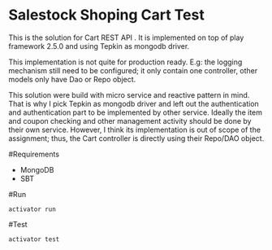 Salestock Shoping Cart Test
==================

This is the solution for Cart REST API . It is implemented on top of play framework 2.5.0 and using Tepkin as mongodb
driver.

This implementation is not quite for production ready. E.g: the logging mechanism still need to be configured; it only contain one controller, other models only have Dao or Repo object.

This solution were build with micro service and reactive pattern in mind. That is why I pick Tepkin as mongodb driver
and left out the authentication and authentication part to be implemented by other service. Ideally the item and coupon checking and other management activity should be done by their own service. However, I think its implementation is out of scope of the assignment; thus, the Cart controller is directly using their Repo/DAO object.

#Requirements
- MongoDB
- SBT


#Run
```
activator run
```

#Test
```
activator test
```